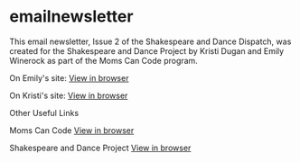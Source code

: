 # emailnewsletter

This email newsletter, Issue 2 of the Shakespeare and Dance Dispatch, was created for the Shakespeare and Dance Project by Kristi Dugan and Emily Winerock as part of the Moms Can Code program.

On Emily's site: [View in browser](https://winerock.github.io/email_newsletter/)

On Kristi's site: [View in browser](https://kristidugan.github.io/emailnewsletter/)

Other Useful Links

Moms Can Code [View in browser](https://www.momscan.co/momscancode/)

Shakespeare and Dance Project [View in browser](https://shakespeareandance.com/)

